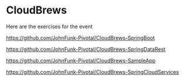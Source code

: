# CloudBrews

Here are the exercises for the event

https://github.com/JohnFunk-Pivotal/CloudBrews-SpringBoot

https://github.com/JohnFunk-Pivotal/CloudBrews-SpringDataRest

https://github.com/JohnFunk-Pivotal/CloudBrews-SampleApp

https://github.com/JohnFunk-Pivotal/CloudBrews-SpringCloudServices
